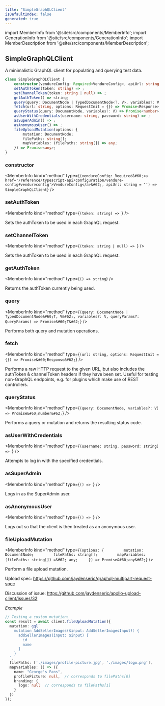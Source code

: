 ```yaml
---
title: "SimpleGraphQLClient"
isDefaultIndex: false
generated: true
---
```

<!-- This file was generated from the Vendure source. Do not modify. Instead, re-run the "docs:build" script -->
import MemberInfo from '@site/src/components/MemberInfo';
import GenerationInfo from '@site/src/components/GenerationInfo';
import MemberDescription from '@site/src/components/MemberDescription';


## SimpleGraphQLClient

<GenerationInfo sourceFile="packages/testing/src/simple-graphql-client.ts" sourceLine="40" packageName="@vendure/testing" />

A minimalistic GraphQL client for populating and querying test data.

```ts title="Signature"
class SimpleGraphQLClient {
    constructor(vendureConfig: Required<VendureConfig>, apiUrl: string = '')
    setAuthToken(token: string) => ;
    setChannelToken(token: string | null) => ;
    getAuthToken() => string;
    query(query: DocumentNode | TypedDocumentNode<T, V>, variables?: V, queryParams?: QueryParams) => Promise<T>;
    fetch(url: string, options: RequestInit = {}) => Promise<Response>;
    queryStatus(query: DocumentNode, variables?: V) => Promise<number>;
    asUserWithCredentials(username: string, password: string) => ;
    asSuperAdmin() => ;
    asAnonymousUser() => ;
    fileUploadMutation(options: {
        mutation: DocumentNode;
        filePaths: string[];
        mapVariables: (filePaths: string[]) => any;
    }) => Promise<any>;
}
```

<div className="members-wrapper">

### constructor

<MemberInfo kind="method" type={`(vendureConfig: Required&#60;<a href='/reference/typescript-api/configuration/vendure-config#vendureconfig'>VendureConfig</a>&#62;, apiUrl: string = '') => SimpleGraphQLClient`}   />


### setAuthToken

<MemberInfo kind="method" type={`(token: string) => `}   />

Sets the authToken to be used in each GraphQL request.
### setChannelToken

<MemberInfo kind="method" type={`(token: string | null) => `}   />

Sets the authToken to be used in each GraphQL request.
### getAuthToken

<MemberInfo kind="method" type={`() => string`}   />

Returns the authToken currently being used.
### query

<MemberInfo kind="method" type={`(query: DocumentNode | TypedDocumentNode&#60;T, V&#62;, variables?: V, queryParams?: QueryParams) => Promise&#60;T&#62;`}   />

Performs both query and mutation operations.
### fetch

<MemberInfo kind="method" type={`(url: string, options: RequestInit = {}) => Promise&#60;Response&#62;`}   />

Performs a raw HTTP request to the given URL, but also includes the authToken & channelToken
headers if they have been set. Useful for testing non-GraphQL endpoints, e.g. for plugins
which make use of REST controllers.
### queryStatus

<MemberInfo kind="method" type={`(query: DocumentNode, variables?: V) => Promise&#60;number&#62;`}   />

Performs a query or mutation and returns the resulting status code.
### asUserWithCredentials

<MemberInfo kind="method" type={`(username: string, password: string) => `}   />

Attempts to log in with the specified credentials.
### asSuperAdmin

<MemberInfo kind="method" type={`() => `}   />

Logs in as the SuperAdmin user.
### asAnonymousUser

<MemberInfo kind="method" type={`() => `}   />

Logs out so that the client is then treated as an anonymous user.
### fileUploadMutation

<MemberInfo kind="method" type={`(options: {         mutation: DocumentNode;         filePaths: string[];         mapVariables: (filePaths: string[]) =&#62; any;     }) => Promise&#60;any&#62;`}   />

Perform a file upload mutation.

Upload spec: https://github.com/jaydenseric/graphql-multipart-request-spec

Discussion of issue: https://github.com/jaydenseric/apollo-upload-client/issues/32

*Example*

```ts
// Testing a custom mutation:
const result = await client.fileUploadMutation({
  mutation: gql`
    mutation AddSellerImages($input: AddSellerImagesInput!) {
      addSellerImages(input: $input) {
        id
        name
      }
    }
  `,
  filePaths: ['./images/profile-picture.jpg', './images/logo.png'],
  mapVariables: () => ({
    name: "George's Pans",
    profilePicture: null,  // corresponds to filePaths[0]
    branding: {
      logo: null  // corresponds to filePaths[1]
    }
  })
});
```


</div>
